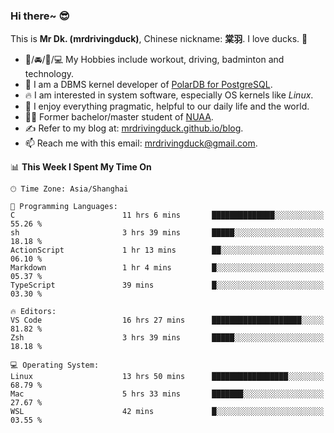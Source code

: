 ### Hi there~ 😎

This is **Mr Dk. (mrdrivingduck)**, Chinese nickname: **棠羽**. I love ducks. 🦆

- 💪/🚘/🏸/💻 My Hobbies include workout, driving, badminton and technology.
- 🍊 I am a DBMS kernel developer of [PolarDB for PostgreSQL](https://github.com/ApsaraDB/PolarDB-for-PostgreSQL).
- 🔥 I am interested in system software, especially OS kernels like *Linux*.
- 🔧 I enjoy everything pragmatic, helpful to our daily life and the world.
- 👨‍🎓 Former bachelor/master student of [NUAA](https://en.wikipedia.org/wiki/Nanjing_University_of_Aeronautics_and_Astronautics).
- ✍ Refer to my blog at: [mrdrivingduck.github.io/blog](https://mrdrivingduck.github.io/blog/).
- 📫 Reach me with this email: [mrdrivingduck@gmail.com](mailto:mrdrivingduck@gmail.com).

<!--START_SECTION:waka-->
📊 **This Week I Spent My Time On** 

```text
🕑︎ Time Zone: Asia/Shanghai

💬 Programming Languages: 
C                        11 hrs 6 mins       ██████████████░░░░░░░░░░░   55.26 % 
sh                       3 hrs 39 mins       █████░░░░░░░░░░░░░░░░░░░░   18.18 % 
ActionScript             1 hr 13 mins        ██░░░░░░░░░░░░░░░░░░░░░░░   06.10 % 
Markdown                 1 hr 4 mins         █░░░░░░░░░░░░░░░░░░░░░░░░   05.37 % 
TypeScript               39 mins             █░░░░░░░░░░░░░░░░░░░░░░░░   03.30 % 

🔥 Editors: 
VS Code                  16 hrs 27 mins      ████████████████████░░░░░   81.82 % 
Zsh                      3 hrs 39 mins       █████░░░░░░░░░░░░░░░░░░░░   18.18 % 

💻 Operating System: 
Linux                    13 hrs 50 mins      █████████████████░░░░░░░░   68.79 % 
Mac                      5 hrs 33 mins       ███████░░░░░░░░░░░░░░░░░░   27.67 % 
WSL                      42 mins             █░░░░░░░░░░░░░░░░░░░░░░░░   03.55 % 
```


<!--END_SECTION:waka-->

<!-- ![Mr Dk.'s GitHub Stats](https://github-readme-stats.vercel.app/api?username=mrdrivingduck&count_private&show_icons=true&theme=buefy) -->

<!-- ![Most Used Languages](https://github-readme-stats.vercel.app/api/top-langs/?username=mrdrivingduck&exclude_repo=mips32-CPU,snort-tcp-socket&theme=buefy&layout=compact&langs_count=10) -->


<!--
**mrdrivingduck/mrdrivingduck** is a ✨ _special_ ✨ repository because its `README.md` (this file) appears on your GitHub profile.

Here are some ideas to get you started:

- 🔭 I’m currently working on ...
- 🌱 I’m currently learning ...
- 👯 I’m looking to collaborate on ...
- 🤔 I’m looking for help with ...
- 💬 Ask me about ...
- 📫 How to reach me: ...
- 😄 Pronouns: ...
- ⚡ Fun fact: ...
-->
